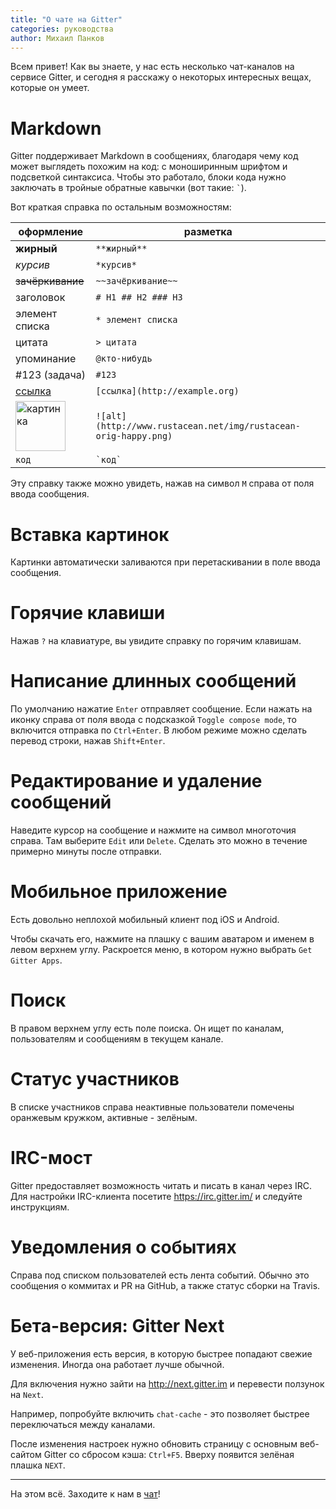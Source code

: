 ```yaml
---
title: "О чате на Gitter"
categories: руководства
author: Михаил Панков
---
```


Всем привет! Как вы знаете, у нас есть несколько чат-каналов на сервисе Gitter,
и сегодня я расскажу о некоторых интересных вещах, которые он умеет.

<cut/>

# Markdown

Gitter поддерживает Markdown в сообщениях, благодаря чему код может выглядеть
похожим на код: с моноширинным шрифтом и подсветкой синтаксиса. Чтобы это
работало, блоки кода нужно заключать в тройные обратные кавычки (вот такие: `` `
``).

Вот краткая справка по остальным возможностям:

оформление | разметка
-----------|---------
**жирный** | `**жирный**`
*курсив* | `*курсив*`
~~зачёркивание~~ | `~~зачёркивание~~`
заголовок | `# H1 ## H2 ### H3`
элемент списка | `* элемент списка`
цитата | `> цитата`
упоминание | `@кто-нибудь`
#123 (задача) | `#123`
[ссылка](http://example.org) | `[ссылка](http://example.org)`
<img src="/images/2016-03-12-gitter/rustacean-orig-happy.png" alt="картинка" style="width: 80px;"/> | `![alt](http://www.rustacean.net/img/rustacean-orig-happy.png)`
`код` |     `` `код` ``

Эту справку также можно увидеть, нажав на символ `M` справа от поля ввода
сообщения.

# Вставка картинок

Картинки автоматически заливаются при перетаскивании в поле ввода сообщения.

# Горячие клавиши

Нажав `?` на клавиатуре, вы увидите справку по горячим клавишам.

# Написание длинных сообщений

По умолчанию нажатие `Enter` отправляет сообщение. Если нажать на иконку справа
от поля ввода с подсказкой `Toggle compose mode`, то включится отправка по
`Ctrl+Enter`. В любом режиме можно сделать перевод строки, нажав `Shift+Enter`.

# Редактирование и удаление сообщений

Наведите курсор на сообщение и нажмите на символ многоточия справа. Там выберите
`Edit` или `Delete`. Сделать это можно в течение примерно минуты после отправки.

# Мобильное приложение

Есть довольно неплохой мобильный клиент под iOS и Android.

Чтобы скачать его, нажмите на плашку с вашим аватаром и именем в левом верхнем
углу. Раскроется меню, в котором нужно выбрать `Get Gitter Apps`.

# Поиск

В правом верхнем углу есть поле поиска. Он ищет по каналам, пользователям и
сообщениям в текущем канале.

# Статус участников

В списке участников справа неактивные пользователи помечены оранжевым кружком,
активные - зелёным.

# IRC-мост

Gitter предоставляет возможность читать и писать в канал через IRC. Для
настройки IRC-клиента посетите https://irc.gitter.im/ и следуйте инструкциям.

# Уведомления о событиях

Справа под списком пользователей есть лента событий. Обычно это сообщения о
коммитах и PR на GitHub, а также статус сборки на Travis.

# Бета-версия: Gitter Next

У веб-приложения есть версия, в которую быстрее попадают свежие изменения.
Иногда она работает лучше обычной.

Для включения нужно зайти на http://next.gitter.im и перевести ползунок на
`Next`.

Например, попробуйте включить `chat-cache` - это позволяет быстрее переключаться
между каналами.

После изменения настроек нужно обновить страницу с основным веб-сайтом Gitter со
сбросом кэша: `Ctrl+F5`. Вверху появится зелёная плашка `NEXT`.

<hr/>

На этом всё. Заходите к нам в [чат][chat]!

[chat]: https://gitter.im/ruRust/general
